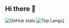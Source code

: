 ## Hi there 👋

![GitHub stats](https://github-readme-stats.vercel.app/api?username=sunoogy99&show_icons=true&theme=radical)
![Top Langs](https://github-readme-stats.vercel.app/api/top-langs/?username=sunoogy99)]
<!--
**sunoogy99/sunoogy99** is a ✨ _special_ ✨ repository because its `README.md` (this file) appears on your GitHub profile.

Here are some ideas to get you started:

- 🔭 I’m currently working on ...
- 🌱 I’m currently learning ...
- 👯 I’m looking to collaborate on ...
- 🤔 I’m looking for help with ...
- 💬 Ask me about ...
- 📫 How to reach me: ...
- 😄 Pronouns: ...
- ⚡ Fun fact: ...
-->
